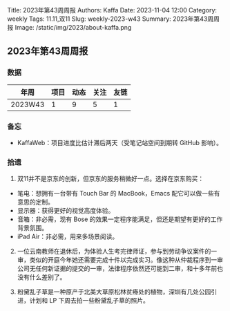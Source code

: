 Title: 2023年第43周周报
Authors: Kaffa
Date: 2023-11-04 12:00
Category: weekly
Tags: 11.11,双11
Slug: weekly-2023-w43
Summary: 2023年第43周周报
Image: /static/img/2023/about-kaffa.png

## 2023年第43周周报

### 数据

| 年周    | 项目    | 动态 | 关注 | 友链 |
| ------  | ------- | ---- | ---- | ---- |
| 2023W43 | 1       | 9    | 5    |  1   |

### 备忘

* KaffaWeb：项目进度比估计滞后两天（受笔记站空间到期转 GitHub 影响）。

### 拾遗

1. 双11并不是京东的创新，但京东的服务稍微好一点。选择在京东购买：

* 笔电：想拥有一台带有 Touch Bar 的 MacBook，Emacs 配它可以做一些有意思的定制。
* 显示器：获得更好的视觉高度体验。
* 音箱：非必需，现有 Bose 的效果一定程序能满足，但还是期望有更好的工作背景氛围。
* iPad Air：非必需，用来多场景阅读。

2. 一位云南教师在退休后，为体验人生考完律师证，参与到劳动争议案件的一审，类似的开庭今年她还需要完成十件以完成实习。像这种从仲裁程序到一审公司无任何新证据的提交的一审，法律程序依然还可能到二审，和十多年前也没有什么差别了。

3. 粉黛乱子草是一种原产于北美大草原松林贫瘠处的植物，深圳有几处公园引进，计划和 LP 下周去拍一些粉黛乱子草的照片。
